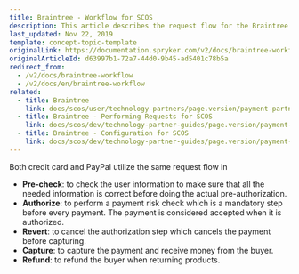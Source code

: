 ```yaml
---
title: Braintree - Workflow for SCOS
description: This article describes the request flow for the Braintree module in the Spryker Commerce OS.
last_updated: Nov 22, 2019
template: concept-topic-template
originalLink: https://documentation.spryker.com/v2/docs/braintree-workflow
originalArticleId: d63997b1-72a7-44d0-9b45-ad5401c78b5a
redirect_from:
  - /v2/docs/braintree-workflow
  - /v2/docs/en/braintree-workflow
related:
  - title: Braintree
    link: docs/scos/user/technology-partners/page.version/payment-partners/braintree.html
  - title: Braintree - Performing Requests for SCOS
    link: docs/scos/dev/technology-partner-guides/page.version/payment-partners/braintree/braintree-performing-requests.html
  - title: Braintree - Configuration for SCOS
    link: docs/scos/dev/technology-partner-guides/page.version/payment-partners/braintree/installing-and-configuring-braintree.html
---
```


Both credit card and PayPal utilize the same request flow in

* <b>Pre-check</b>: to check the user information to make sure that all the needed information is correct before doing the actual pre-authorization.
* <b>Authorize</b>: to perform a payment risk check which is a mandatory step before every payment. The payment is considered accepted when it is authorized.
* <b>Revert</b>: to cancel the authorization step which cancels the payment before capturing.
* <b>Capture</b>: to capture the payment and receive money from the buyer.
* <b>Refund</b>: to refund the buyer when returning products.

